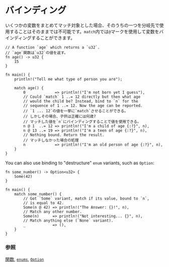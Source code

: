 <!--
# Binding
-->
# バインディング

<!--
Indirectly accessing a variable makes it impossible to branch and use that
variable without re-binding. `match` provides the `@` sigil for binding values to
names:
-->
いくつかの変数をまとめてマッチ対象とした場合、そのうちの一つを分岐先で使用することはそのままでは不可能です。`match`内では`@`マークを使用して変数をバインディングすることができます。

```rust,editable
// A function `age` which returns a `u32`.
// `age`関数は`u32`の値を返す。
fn age() -> u32 {
    15
}

fn main() {
    println!("Tell me what type of person you are");

    match age() {
        0             => println!("I'm not born yet I guess"),
        // Could `match` 1 ..= 12 directly but then what age
        // would the child be? Instead, bind to `n` for the
        // sequence of 1 ..= 12. Now the age can be reported.
        // `1 ... 12`の値を一挙に`match`させることができる。
        // しかしその場合、子供は正確には何歳?
        // マッチした値を`n`にバインディングすることで値を使用できる。
        n @ 1  ..= 12 => println!("I'm a child of age {:?}", n),
        n @ 13 ..= 19 => println!("I'm a teen of age {:?}", n),
        // Nothing bound. Return the result.
        // マッチしなかった場合の処理
        n             => println!("I'm an old person of age {:?}", n),
    }
}
```

You can also use binding to "destructure" `enum` variants, such as `Option`:

```rust,editable
fn some_number() -> Option<u32> {
    Some(42)
}

fn main() {
    match some_number() {
        // Got `Some` variant, match if its value, bound to `n`,
        // is equal to 42.
        Some(n @ 42) => println!("The Answer: {}!", n),
        // Match any other number.
        Some(n)      => println!("Not interesting... {}", n),
        // Match anything else (`None` variant).
        _            => (),
    }
}
```

<!--
### See also:
-->
### 参照

<!--
[`functions`][functions], [`enums`][enums] and [`Option`][option]
-->
[関数][functions], [`enums`][enums], [`Option`][option]

[functions]: ../../fn.md
[enums]: ../../custom_types/enum.md
[option]: ../../std/option.md
